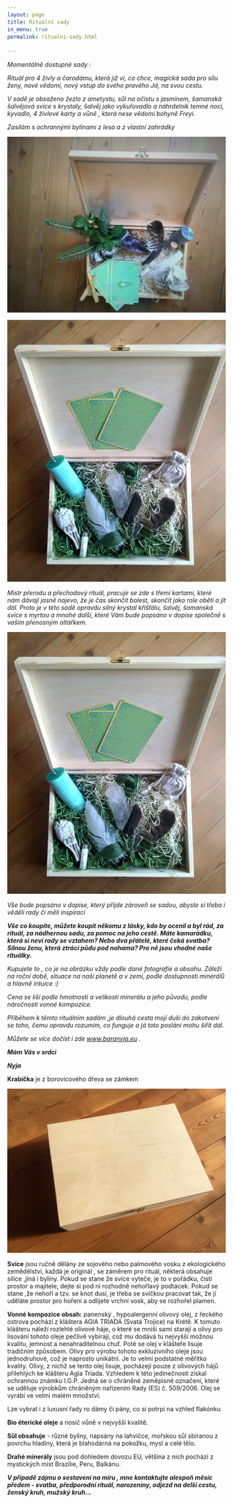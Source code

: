 ```yaml
---
layout: page
title: Rituální sady
in_menu: true
permalink: ritualni-sady.html

---
```

_Momentálně dostupné sady :_

_Rituál pro 4 živly a čarodámu, která již ví, co chce, magická sada pro sílu ženy, nové vědomí, nový vstup do svého pravého Já, na svou cestu._

_V sadě je obsaženo žezlo z ametystu, sůl na očistu s jasmínem, šamanská šalvějová svíce s krystaly, šalvěj jako vykuřovadlo a náhrdelník temné noci, kyvadlo, 4 živlové karty a vůně , která nese vědomí bohyně Freyi._

_Zasílám s ochrannými bylinami z lesa a z vlastní zahrádky_

![](/uploads/na-web-dve.jpg)

![](/uploads/na-web.jpg)

_Mistr přerodu a přechodový rituál, pracuje se zde s třemi kartami, které nám dávají jasně najevo, že je čas skončit bolest, skončit jako role oběti a jít dál. Proto je v této sadě opravdu silný krystal křišťálu, šalvěj, šamanská svíce s myrtou a mnohé další, které Vám bude popsáno v dopise společně s vašim přenosným oltářkem._

![](/uploads/prerod.jpg)

_Vše bude popsáno v dopise, který přijde zároveň se sadou, abyste si třeba i věděli rady či měli inspiraci_

**_Vše co koupíte, můžete koupit někomu z lásky, kdo by ocenil a byl rád, za rituál, za nádhernou sadu, za pomoc na jeho cestě. Máte kamarádku, která si neví rady se vztahem? Nebo dva přátelé, které čeká svatba? Silnou ženu, která ztrácí půdu pod nohama? Pro ně jsou vhodné naše rituálky._**

_Kupujete to , co je na obrázku vždy podle dané fotografie a obsahu. Záleží na roční době, situace na naší planetě a v zemi, podle dostupnosti minerálů a hlavně intuice :)_

_Cena se liší podle hmotnosti a velikosti minerálu a jeho původu, podle náročnosti vonné kompozice._

_Příběhem k těmto rituálním sadám ,je dlouhá cesta mojí duši do zakotvení se toho, čemu opravdu rozumím, co funguje a já toto poslání mohu šířit dál._

_Můžete se více dočíst i zde www.baranyja.eu ._

**_Mám Vás v srdci_**

**_Nyja_**

**Krabička** je z borovicového dřeva se zámkem

![](/uploads/img_0018.JPG)

**Svíce** jsou ručně dělány ze sojového nebo palmového vosku z ekologického zemědělství, každá je originál , se záměrem pro rituál, některá obsahuje silice ,jiná i byliny. Pokud se stane že svíce vyteče, je to v pořádku, čistí prostor a majitele, dejte si pod ní rozhodně nehořlavý podtácek. Pokud se stane ,že nehoří a tzv. se knot dusí, je třeba se svíčkou pracovat tak, že jí uděláte prostor pro hoření a odlijete vrchní vosk, aby se rozhořel plamen.

**Vonné kompozice obsah:** panenský , hypoalergenní olivový olej, z řeckého ostrova pochází z kláštera AGIA TRIADA (Svatá Trojice) na Krétě. K tomuto klášteru náleží rozlehlé olivové háje, o které se mniši sami starají a olivy pro lisování tohoto oleje pečlivě vybírají, což mu dodává tu nejvyšší možnou kvalitu, jemnost a nenahraditelnou chuť. Poté se olej v klášteře lisuje tradičním způsobem. Olivy pro výrobu tohoto exkluzivního oleje jsou jednodruhové, což je naprosto unikátní. Je to velmi podstatné měřítko kvality. Olivy, z nichž se tento olej lisuje, pocházejí pouze z olivových hájů přilehlých ke klášteru Agia Triada. Vzhledem k této jedinečnosti získal ochrannou známku I.G.P. Jedná se o chráněné zeměpisné označení, které se uděluje výrobkům chráněným nařízením Rady (ES) č. 509/2006. Olej se vyrábí ve velmi malém množství.

Lze vybrat i z luxusní řady ro dámy či pány, co si potrpí na vzhled flakónku

**Bio éterické oleje** a nosič vůně v nejvyšší kvalitě.

**Sůl obsahuje** - různé byliny, napsány na lahvičce, mořskou sůl sbíranou z povrchu hladiny, která je blahodárná na pokožku, mysl a celé tělo.

**Drahé minerály** jsou pod dohledem dovozu EU, většina z nich pochází z mystických míst Brazílie, Peru, Balkánu.

**_V případě zájmu o sestavení na míru , mne kontaktujte alespoň měsíc předem - svatba, předporodní rituál, narozeniny, odjezd na delší cestu, ženský kruh, mužský kruh..._**